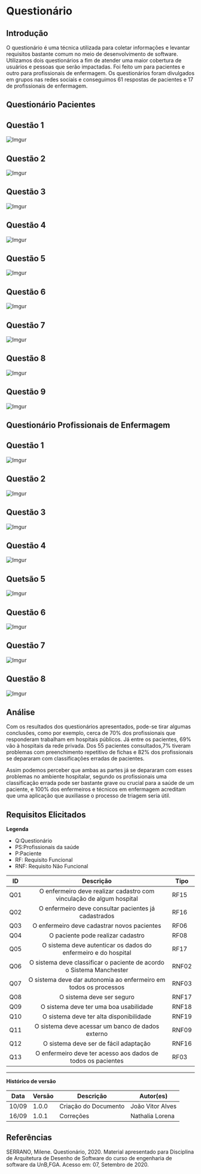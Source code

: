 # Questionário

## Introdução

O questionário é uma técnica utilizada para coletar informações e levantar requisitos bastante comum no meio de desenvolvimento de software. Utilizamos dois questionários a fim de atender uma maior cobertura de usuários e pessoas que serão impactadas. Foi feito um para pacientes e outro para profissionais de enfermagem. Os questionários foram divulgados em grupos nas redes sociais e conseguimos 61 respostas de pacientes e 17 de profissionais de enfermagem.

## Questionário Pacientes

## Questão 1

![Imgur](https://imgur.com/Nfm9hFa.jpg)

## Questão 2

![Imgur](https://imgur.com/nY4vstL.jpg)

## Questão 3

![Imgur](https://imgur.com/iPNvjKk.jpg)

## Questão 4

![Imgur](https://imgur.com/aOeWKKc.jpg)

## Questão 5

![Imgur](https://imgur.com/zX1KFWT.jpg)

## Questão 6

![Imgur](https://imgur.com/XRTK8FK.jpg)

## Questão 7

![Imgur](https://imgur.com/VeQTbHL.jpg)

## Questão 8

![Imgur](https://imgur.com/nEGxzK5.jpg)

## Questão 9

![Imgur](https://imgur.com/7AkUTxI.jpg)


## Questionário Profissionais de Enfermagem

## Questão 1

![Imgur](https://imgur.com/pbgLgEQ.jpg)

## Questão 2

![Imgur](https://imgur.com/QeIOxIy.jpg)

## Questão 3

![Imgur](https://imgur.com/jair6dO.jpg)

## Questão 4

![Imgur](https://imgur.com/jr1vUsA.jpg)

## Quetsão 5

![Imgur](https://imgur.com/ml1rJAB.jpg)

## Questão 6

![Imgur](https://imgur.com/T9O1il2.jpg)

## Questão 7

![Imgur](https://imgur.com/JklCV5w.jpg)

## Questão 8

![Imgur](https://imgur.com/ag2trBK.jpg)

## Análise

Com os resultados dos questionários apresentados, pode-se tirar algumas conclusões, como por exemplo, cerca de 70% dos profissionais que responderam trabalham em hospitais públicos. Já entre os pacientes, 69% vão à hospitais da rede privada.  Dos 55 pacientes consultados,7% tiveram problemas com preenchimento repetitivo de fichas e 82% dos profissionais se depararam com classificações erradas de pacientes.

Assim podemos perceber que ambas as partes já se depararam com esses problemas no ambiente hospitalar, segundo os profissionais uma classificação errada pode ser bastante grave ou crucial para a saúde de um paciente, e 100% dos enfermeiros e técnicos em enfermagem acreditam que uma aplicação que auxiliasse o processo de triagem seria útil.

## Requisitos Elicitados

**Legenda**

* Q:Questionário
* PS:Profissionais da saúde
* P:Paciente
* RF: Requisito Funcional
* RNF: Requisito Não Funcional

| ID | Descrição | Tipo |
|----|:---------:|------|
| Q01 | O enfermeiro deve realizar cadastro com vinculação de algum hospital| RF15 |
| Q02 | O enfermeiro deve consultar pacientes já cadastrados | RF16 |
| Q03 | O enfermeiro deve cadastrar novos pacientes | RF06 |
| Q04 | O paciente pode realizar cadastro | RF08 |
| Q05 | O sistema deve autenticar os dados do enfermeiro e do hospital | RF17 |
| Q06 | O sistema deve classificar o paciente de acordo o Sistema Manchester | RNF02 |
| Q07 | O sistema deve dar autonomia ao enfermeiro em todos os processos | RNF03  |
| Q08 | O sistema deve ser seguro | RNF17  |
| Q09  | O sistema deve ter uma boa usabilidade | RNF18 |
| Q10  | O sistema deve ter alta disponibilidade  | RNF19 |
| Q11  | O sistema deve acessar um banco de dados externo | RNF09 |
| Q12  | O sistema deve ser de fácil adaptação | RNF16 |
| Q13  | O enfermeiro deve ter acesso aos dados de todos os pacientes | RF03 |

---

**Histórico de versão**

Data | Versão | Descrição | Autor(es) |
| --- | --- | --- | --- |
| 10/09 | 1.0.0 | Criação do Documento | João Vitor Alves |
| 16/09 | 1.0.1 | Correções | Nathalia Lorena |

## Referências

SERRANO, Milene. Questionário, 2020. Material apresentado para Disciplina de Arquitetura de Desenho de Software do curso de engenharia de software da UnB,FGA. Acesso em: 07, Setembro de 2020.
